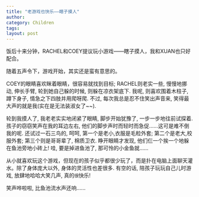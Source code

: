 ```yaml
---
title: "老游戏也快乐——瞎子摸人"
author:
category: Children
tags: 
layout: post
---
```

饭后十来分钟，RACHEL和COEY提议玩小游戏——瞎子摸人，我和XUAN也只好配合。

随着五声令下，游戏开始，其实还是蛮有意思的。

COEY的眼睛喜欢眯着眼睛，很容易就找到目标; RACHEL则老实一些, 慢慢地挪动, 伸长手臂, 轮到她自己躲的时候, 则躲在凉衣架底下. 我呢, 则喜欢围着木柱子, 蹲下身子, 情急之下四肢并用爬呀爬. 不过, 每次我总是忍不住笑出声音来, 笑得最大声的就是我(实在是无法装淑女了~~). 

轮到我摸人了, 我老老实实地闭紧了眼睛, 脚步开始犹豫了, 一步一步地往前试探着. 孩子的窃窃笑声在我的耳边左右, 他们的脚步声时而轻时而急促……这可是难不倒我的呢. 还试过一石三鸟的, 呵呵, 第一个是老小,衣服是毛粒外套; 第二个是老大,校服外套; 第三个则是哥哥辈了, 棉质卫衣. 睁开眼睛才发现, 他们仨一个挨一个地躲在鱼池旁地小砖上! 哇, 要是掉进鱼池了, 那可怜的小金鱼就……

从小就喜欢玩这个游戏，但现在的孩子似乎都很少玩了，而是扑在电脑上面聊天灌水。除了身体庞大以外, 身体的灵活性也差很多. 有空的话, 陪孩子玩玩自己儿时游戏, 放肆地哈哈大笑几声, 真的`很`快乐!

笑声哗啦啦, 比鱼池流水声还响……


